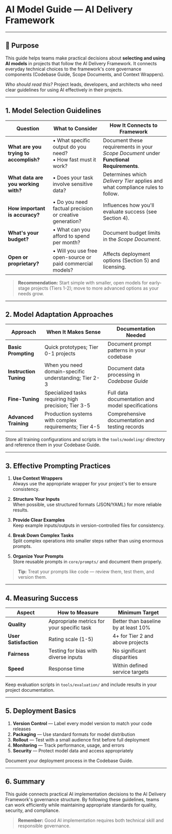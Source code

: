 # **AI Model Guide — AI Delivery Framework**

---

## 🎯 Purpose

This guide helps teams make practical decisions about **selecting and using AI models** in projects that follow the AI Delivery Framework. It connects everyday technical choices to the framework's core governance components (Codebase Guide, Scope Documents, and Context Wrappers).

*Who should read this?* Project leads, developers, and architects who need clear guidelines for using AI effectively in their projects.

---

## 1. Model Selection Guidelines

| Question | What to Consider | How It Connects to Framework |
|-----------|-----------------|-------------------|
| **What are you trying to accomplish?** | • What specific output do you need?<br>• How fast must it work? | Document these requirements in your *Scope Document* under **Functional Requirements**. |
| **What data are you working with?** | • Does your task involve sensitive data? | Determines which *Delivery Tier* applies and what compliance rules to follow. |
| **How important is accuracy?** | • Do you need factual precision or creative generation? | Influences how you'll evaluate success (see Section 4). |
| **What's your budget?** | • What can you afford to spend per month? | Document budget limits in the *Scope Document*. |
| **Open or proprietary?** | • Will you use free open-source or paid commercial models? | Affects deployment options (Section 5) and licensing. |

> **Recommendation:** Start simple with smaller, open models for early-stage projects (Tiers 1-2); move to more advanced options as your needs grow.

---

## 2. Model Adaptation Approaches

| Approach | When It Makes Sense | Documentation Needed |
|----------|------------|------------------|
| **Basic Prompting** | Quick prototypes; Tier 0-1 projects | Document prompt patterns in your codebase |
| **Instruction Tuning** | When you need domain-specific understanding; Tier 2-3 | Document data processing in *Codebase Guide* |
| **Fine-Tuning** | Specialized tasks requiring high precision; Tier 3-5 | Full data documentation and model specifications |
| **Advanced Training** | Production systems with complex requirements; Tier 4-5 | Comprehensive documentation and testing records |

Store all training configurations and scripts in the `tools/modeling/` directory and reference them in your Codebase Guide.

---

## 3. Effective Prompting Practices

1. **Use Context Wrappers**  
   Always use the appropriate wrapper for your project's tier to ensure consistency.
   
2. **Structure Your Inputs**  
   When possible, use structured formats (JSON/YAML) for more reliable results.
   
3. **Provide Clear Examples**  
   Keep example inputs/outputs in version-controlled files for consistency.
   
4. **Break Down Complex Tasks**  
   Split complex operations into smaller steps rather than using enormous prompts.
   
5. **Organize Your Prompts**  
   Store reusable prompts in `core/prompts/` and document them properly.

> **Tip:** Treat your prompts like code — review them, test them, and version them.

---

## 4. Measuring Success

| Aspect | How to Measure | Minimum Target |
|-------|--------|--------------------|
| **Quality** | Appropriate metrics for your specific task | Better than baseline by at least 10% |
| **User Satisfaction** | Rating scale (1-5) | 4+ for Tier 2 and above projects |
| **Fairness** | Testing for bias with diverse inputs | No significant disparities |
| **Speed** | Response time | Within defined service targets |

Keep evaluation scripts in `tools/evaluation/` and include results in your project documentation.

---

## 5. Deployment Basics

1. **Version Control** — Label every model version to match your code releases
2. **Packaging** — Use standard formats for model distribution
3. **Rollout** — Test with a small audience first before full deployment
4. **Monitoring** — Track performance, usage, and errors
5. **Security** — Protect model data and access appropriately

Document your deployment process in the Codebase Guide.

---

## 6. Summary

This guide connects practical AI implementation decisions to the AI Delivery Framework's governance structure. By following these guidelines, teams can work efficiently while maintaining appropriate standards for quality, security, and compliance.

> **Remember:** Good AI implementation requires both technical skill and responsible governance. 
